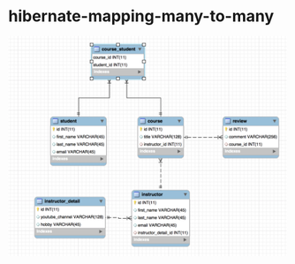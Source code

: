 # hibernate-mapping-many-to-many

![Screenshot](https://github.com/treethree/hibernate-mapping-many-to-many/blob/master/Screen%20Shot%202018-12-05%20at%203.27.45%20PM.png)
